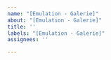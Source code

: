 ```yaml
---
name: "[Emulation - Galerie]"
about: "[Emulation - Galerie]"
title: ''
labels: "[Emulation - Galerie]"
assignees: ''

---
```



